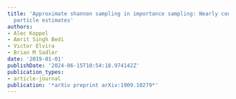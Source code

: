 ```yaml
---
title: 'Approximate shannon sampling in importance sampling: Nearly consistent finite
  particle estimates'
authors:
- Alec Koppel
- Amrit Singh Bedi
- Vıctor Elvira
- Brian M Sadler
date: '2019-01-01'
publishDate: '2024-06-15T10:54:18.974142Z'
publication_types:
- article-journal
publication: '*arXiv preprint arXiv:1909.10279*'
---
```

